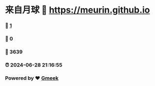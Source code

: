 # 来自月球 :link: https://meurin.github.io 
### :page_facing_up: [1](https://meurin.github.io/tag.html) 
### :speech_balloon: 0 
### :hibiscus: 3639 
### :alarm_clock: 2024-06-28 21:16:55 
### Powered by :heart: [Gmeek](https://github.com/Meekdai/Gmeek)
